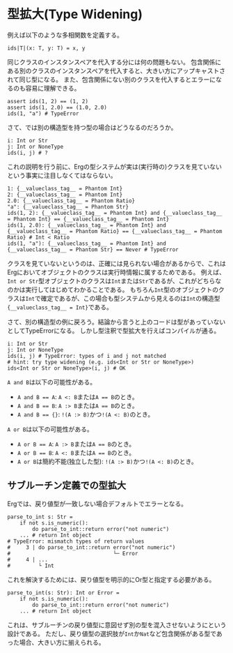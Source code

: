 # 型拡大(Type Widening)

例えば以下のような多相関数を定義する。

```erg
ids|T|(x: T, y: T) = x, y
```

同じクラスのインスタンスペアを代入する分には何の問題もない。
包含関係にある別のクラスのインスタンスペアを代入すると、大きい方にアップキャストされて同じ型になる。
また、包含関係にない別のクラスを代入するとエラーになるのも容易に理解できる。

```erg
assert ids(1, 2) == (1, 2)
assert ids(1, 2.0) == (1.0, 2.0)
ids(1, "a") # TypeError
```

さて、では別の構造型を持つ型の場合はどうなるのだろうか。

```erg
i: Int or Str
j: Int or NoneType
ids(i, j) # ?
```

これの説明を行う前に、Ergの型システムが実は(実行時の)クラスを見ていないという事実に注目しなくてはならない。

```erg
1: {__valueclass_tag__ = Phantom Int}
2: {__valueclass_tag__ = Phantom Int}
2.0: {__valueclass_tag__ = Phantom Ratio}
"a": {__valueclass_tag__ = Phantom Str}
ids(1, 2): {__valueclass_tag__ = Phantom Int} and {__valueclass_tag__ = Phantom Int} == {__valueclass_tag__ = Phantom Int}
ids(1, 2.0): {__valueclass_tag__ = Phantom Int} and {__valueclass_tag__ = Phantom Ratio} == {__valueclass_tag__ = Phantom Ratio} # Int < Ratio
ids(1, "a"): {__valueclass_tag__ = Phantom Int} and {__valueclass_tag__ = Phantom Str} == Never # TypeError
```

クラスを見ていないというのは、正確には見られない場合があるからで、これはErgにおいてオブジェクトのクラスは実行時情報に属するためである。
例えば、`Int or Str`型オブジェクトのクラスは`Int`または`Str`であるが、これがどちらなのかは実行してはじめてわかることである。
もちろん`Int`型のオブジェクトのクラスは`Int`で確定であるが、この場合も型システムから見えるのは`Int`の構造型`{__valueclass_tag__ = Int}`である。

さて、別の構造型の例に戻ろう。結論から言うと上のコードは型があっていないとしてTypeErrorになる。
しかし型注釈で型拡大を行えばコンパイルが通る。

```erg
i: Int or Str
j: Int or NoneType
ids(i, j) # TypeError: types of i and j not matched
# hint: try type widening (e.g. ids<Int or Str or NoneType>)
ids<Int or Str or NoneType>(i, j) # OK
```

`A and B`は以下の可能性がある。

* `A and B == A`: `A <: B`または`A == B`のとき。
* `A and B == B`: `A :> B`または`A == B`のとき。
* `A and B == {}`: `!(A :> B)`かつ`!(A <: B)`のとき。

`A or B`は以下の可能性がある。

* `A or B == A`: `A :> B`または`A == B`のとき。
* `A or B == B`: `A <: B`または`A == B`のとき。
* `A or B`は簡約不能(独立した型): `!(A :> B)`かつ`!(A <: B)`のとき。

## サブルーチン定義での型拡大

Ergでは、戻り値型が一致しない場合デフォルトでエラーとなる。

```erg
parse_to_int s: Str =
    if not s.is_numeric():
        do parse_to_int::return error("not numeric")
    ... # return Int object
# TypeError: mismatch types of return values
#     3 | do parse_to_int::return error("not numeric")
#                                 └─ Error
#     4 | ...
#         └ Int
```

これを解決するためには、戻り値型を明示的にOr型と指定する必要がある。

```erg
parse_to_int(s: Str): Int or Error =
    if not s.is_numeric():
        do parse_to_int::return error("not numeric")
    ... # return Int object
```

これは、サブルーチンの戻り値型に意図せず別の型を混入させないようにという設計である。
ただし、戻り値型の選択肢が`Int`か`Nat`など包含関係がある型であった場合、大きい方に揃えられる。
